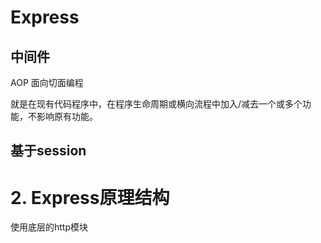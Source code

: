 # Express

## 中间件
AOP 面向切面编程

就是在现有代码程序中，在程序生命周期或横向流程中加入/减去一个或多个功能，不影响原有功能。

## 基于session

# 2. Express原理结构

使用底层的http模块